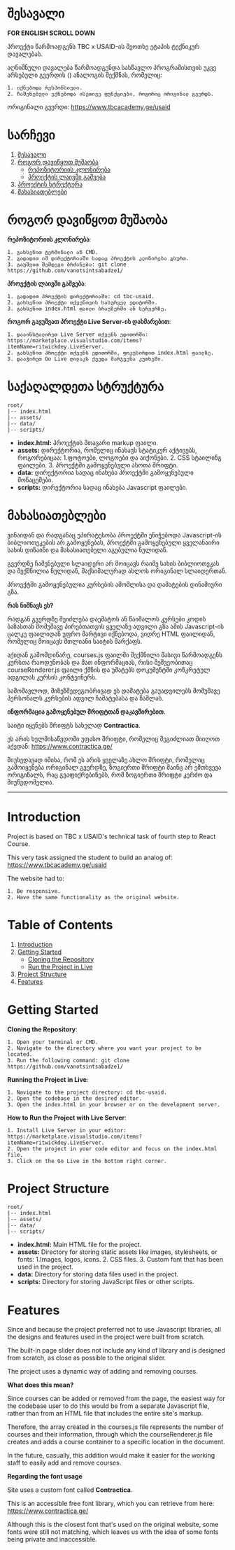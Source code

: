 # შესავალი

**FOR ENGLISH SCROLL DOWN**

პროექტი წარმოადგენს TBC x USAID-ის მეოთხე ეტაპის ტექნიკურ დავალებას.

აღნიშნული დავალება წარმოადგენდა სასწავლო პროგრამისთვის უკვე არსებული გვერდის () ანალოგის შექმნას, რომელიც:

    1. იქნებოდა რესპონსიული.
    2. ჩაშენებული ექნებოდა ისეთივე ფუნქციები, როგორიც ორიგინალ გვერდს.

ორიგინალი გვერდი: https://www.tbcacademy.ge/usaid

# სარჩევი

1. [შესავალი](#შესავალი)
2. [როგორ დავიწყოთ მუშაობა](#როგორ-დავიწყოთ-მუშაობა)
   - [რეპოზიტორიის კლონირება](#რეპოზიტორიის-კლონირება)
   - [პროექტის ლაივში გაშვება](#პროექტის-გაშვება)
3. [პროექტის სტრუქტურა](#საქაღალდეების-სტრუქტურა)
4. [მახასიათებლები](#მახასიათებლები)

# როგორ დავიწყოთ მუშაობა

**რეპოზიტორიის კლონირება**:

    1. გახსენით ტერმინალი ან CMD.
    2. გადადით იმ დირექტორიაში სადაც პროექტის კლონირება გსურთ.
    3. გაუშვით შემდეგი ბრძანება: git clone https://github.com/vanotsintsabadze1/

**პროექტის ლაივში გაშვება**:

    1. გადადით პროექტის დირექტორიაში: cd tbc-usaid.
    2. გახსენით პროექტი თქვენთვის სასურველ ედიტორში.
    3. გახსენით index.html ფაილი ბრაუზერში ან სერვერზე.

**როგორ გავუშვათ პროექტი Live Server-ის დახმარებით**:

    1. დააინსტალირეთ Live Server თქვენს ედითორში: https://marketplace.visualstudio.com/items?itemName=ritwickdey.LiveServer.
    2. გახსენით პროექტი თქვენს ედითორში, ფოკუსირდით index.html ფაილზე.
    3. დააჭირეთ Go Live ღილაკს ქვედა მარჯვენა კუთხეში.

# საქაღალდეთა სტრუქტურა

    root/
    |-- index.html
    |-- assets/
    |-- data/
    |-- scripts/

- **index.html:** პროექტის მთავარი markup ფაილი.
- **assets:** დირექტორია, რომელიც ინახავს სტატიკურ აქტივებს, როგორებიცაა:
        1.ფოტოები, ლოგოები და აიქონები.
        2. CSS სტაილინგ ფაილები.
        3. პროექტში გამოყენებული ასოთა შრიფტი.
- **data:** დირექტორია სადაც ინახება პროექტში გამოყენებული მონაცემები.
- **scripts:** დირექტორია სადაც ინახება Javascript ფაილები.

# მახასიათებლები

ვინაიდან და რადგანაც უპირატესობა პროექტში ენიჭებოდა Javascript-ის ბიბლიოთეკების არ გამოყენებას, პროექტში გამოყენებული ყველანაირი სახის დიზაინი და მახასიათებელი აგებულია ნულიდან.

გვერდზე ჩაშენებული სლაიდერი არ მოიცავს რაიმე სახის ბიბლიოთეკას და შექმნილია ნულიდან, მაქსიმალურად ახლოს ორიგინალ სლაიდერთან.

პროექტში გამოყენებულია კურსების ამოშლისა და დამატების დინამიური გზა.

**რას ნიშნავს ეს?**

რადგან გვერდზე შეიძლება დაემატოს ან წაიშალოს კურსები კოდის ბაზასთან მომუშავე პირებთათვის ყველაზე ადვილი გზა ამის Javascript-ის ცალკე ფაილიდან უფრო მარტივი იქნებოდა, ვიდრე HTML ფაილიდან, რომელიც მოიცავს მთლიანი საიტის მარქაფს.

აქიდან გამომდინარე, courses.js ფაილში შექმნილი მასივი წარმოადგენს კურსთა რაოდენობას და მათ ინფორმაციას, რისი მეშვეობითაც courseRenderer.js ფაილი ქმნის და უმატებს დოკუმენტში კონკრეტულ ადგილას კურსის კონტეინერს.

სამომავლოდ, მიზეზშედეგობრივად ეს დამატება გაუადვილებს მომუშავე პერსონალს კურსების ადვილ ჩამატებასა და წაშლას.

**ინფორმაცია გამოყენებულ შრიფტთან დაკავშირებით.**

საიტი იყენებს შრიფტს სახელად **Contractica**.

ეს არის ხელმისაწვდომი უფასო შრიფტი, რომელიც შეგიძლიათ მიიღოთ აქედან: https://www.contractica.ge/

მიუხედავად იმისა, რომ ეს არის ყველაზე ახლო შრიფტი, რომელიც გამოიყენება ორიგინალ გვერდზე, ზოგიერთი შრიფტი მაინც არ ემთხვევა ორიგინალს, რაც გვაფიქრებინებს, რომ ზოგიერთი შრიფტი კერძო და მიუწვდომელია.

---

# Introduction

Project is based on TBC x USAID's technical task of fourth step to React Course.

This very task assigned the student to build an analog of: https://www.tbcacademy.ge/usaid

The website had to:

    1. Be responsive.
    2. Have the same functionality as the original website.

# Table of Contents

1. [Introduction](#Introduction)
2. [Getting Started](#Getting-Started)
   - [Cloning the Repository](#Cloning-the-Repository)
   - [Run the Project in Live](#Running-the-Project-in-Live)
3. [Project Structure](#Project-Structure)
4. [Features](#Features)

# Getting Started

**Cloning the Repository**:

    1. Open your terminal or CMD.
    2. Navigate to the directory where you want your project to be located.
    3. Run the following command: git clone https://github.com/vanotsintsabadze1/

**Running the Project in Live**:

    1. Navigate to the project directory: cd tbc-usaid.
    2. Open the codebase in the desired editor.
    3. Open the index.html in your browser or on the development server.

**How to Run the Project with Live Server**:

    1. Install Live Server in your editor: https://marketplace.visualstudio.com/items?itemName=ritwickdey.LiveServer.
    2. Open the project in your code editor and focus on the index.html file.
    3. Click on the Go Live in the bottom right corner.

# Project Structure

    root/
    |-- index.html
    |-- assets/
    |-- data/
    |-- scripts/

- **index.html:** Main HTML file for the project.
- **assets:** Directory for storing static assets like images, stylesheets, or fonts:
        1.Images, logos, icons.
        2. CSS files.
        3. Custom font that has been used in the project.
- **data:** Directory for storing data files used in the project.
- **scripts:** Directory for storing JavaScript files or other scripts.

# Features

Since and because the project preferred not to use Javascript libraries, all the designs and features used in the project were built from scratch.

The built-in page slider does not include any kind of library and is designed from scratch, as close as possible to the original slider.

The project uses a dynamic way of adding and removing courses.

**What does this mean?**

Since courses can be added or removed from the page, the easiest way for the codebase user to do this would be from a separate Javascript file, rather than from an HTML file that includes the entire site's markup.

Therefore, the array created in the courses.js file represents the number of courses and their information, through which the courseRenderer.js file creates and adds a course container to a specific location in the document.

In the future, casually, this addition would make it easier for the working staff to easily add and remove courses.

**Regarding the font usage**

Site uses a custom font called **Contractica**.

This is an accessible free font library, which you can retrieve from here: https://www.contractica.ge/

Although this is the closest font that's used on the original website, some fonts were still not matching, which leaves us with the idea of some fonts being private and inaccessible.
